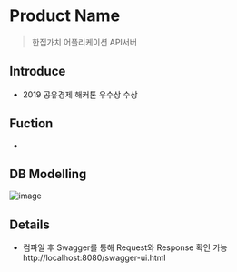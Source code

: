 # Product Name
> 한집가치 어플리케이션 API서버

## Introduce
* 2019 공유경제 해커톤 우수상 수상

## Fuction
*

## DB Modelling  
![image](https://user-images.githubusercontent.com/25604495/55398678-1ea9cf80-5584-11e9-8df5-444bddda734f.png)  

## Details
* 컴파일 후 Swagger를 통해 Request와 Response 확인 가능  
http://localhost:8080/swagger-ui.html
